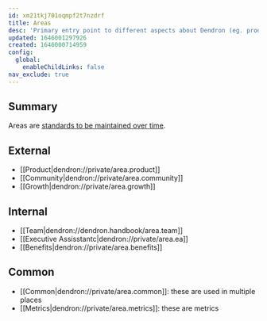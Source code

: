 ```yaml
---
id: xm21tkj701oqmpf2t7nzdrf
title: Areas
desc: 'Primary entry point to different aspects about Dendron (eg. product, team, community, metrics, etc)'
updated: 1646001297926
created: 1646000714959
config:
  global:
    enableChildLinks: false
nav_exclude: true
---
```


## Summary 

Areas are [standards to be maintained over time](https://fortelabs.co/blog/para/). 

## External
- [[Product|dendron://private/area.product]]
- [[Community|dendron://private/area.community]]
- [[Growth|dendron://private/area.growth]]

## Internal
- [[Team|dendron://dendron.handbook/area.team]]
- [[Executive Assisstantc|dendron://private/area.ea]]
- [[Benefits|dendron://private/area.benefits]]

## Common
- [[Common|dendron://private/area.common]]: these are used in multiple places
- [[Metrics|dendron://private/area.metrics]]: these are metrics 
